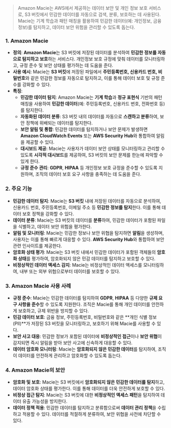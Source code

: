 > Amazon Macie는 AWS에서 제공하는 데이터 보안 및 개인 정보 보호 서비스로, S3 버킷에서 민감한 데이터를 자동으로 검색, 분류, 보호하는 데 사용된다. Macie는 기계 학습과 패턴 매칭을 활용하여 민감한 데이터(예: 개인정보, 금융 정보)를 탐지하고, 데이터 보안 위험을 관리할 수 있도록 돕는다.

### 1. Amazon Macie
- **정의**: **Amazon Macie**는 S3 버킷에 저장된 데이터를 분석하여 **민감한 정보를 자동으로 탐지하고 보호**하는 서비스다. 개인정보 보호 규정에 맞춰 데이터를 모니터링하고, 규정 준수 및 보안 상태를 평가하는 데 도움을 준다.
- **사용 예시**: Macie는 **S3 버킷**에 저장된 파일에서 **주민등록번호, 신용카드 번호, 비밀번호**와 같은 민감한 정보를 자동으로 탐지하고, 이를 통해 데이터 보호 및 규정 준수를 강화할 수 있다.
- **특징**:
    - **민감한 데이터 탐지**: Amazon Macie는 **기계 학습**과 **정규 표현식** 기반의 패턴 매칭을 사용하여 **민감한 데이터**(예: 주민등록번호, 신용카드 번호, 전화번호 등)를 탐지한다.
    - **자동화된 데이터 분류**: S3 버킷 내의 데이터를 자동으로 **스캔하고 분류**하여, 보안 정책에 위배되는 데이터를 탐지한다.
    - **보안 알림 및 통합**: 민감한 데이터를 탐지하거나 보안 문제가 발생하면 **Amazon CloudWatch Events** 또는 **AWS Security Hub**와 통합하여 알림을 제공할 수 있다.
    - **대시보드 제공**: Macie는 사용자가 데이터 보안 상태를 모니터링하고 관리할 수 있도록 **시각적 대시보드**를 제공하여, S3 버킷의 보안 문제를 한눈에 파악할 수 있게 한다.
    - **규정 준수 관리**: **GDPR**, **HIPAA** 등 개인정보 보호 규정을 준수할 수 있도록 지원하며, 조직의 데이터 보호 요구 사항을 충족하는 데 도움을 준다.

### 2. 주요 기능
- **민감한 데이터 탐지**: Macie는 **S3 버킷** 내에 저장된 데이터를 자동으로 분석하여, 신용카드 번호, 주민등록번호, 이메일 주소 등 **민감한 정보를 탐지**한다. 이를 통해 데이터 보호 정책을 강화할 수 있다.
- **데이터 분류**: Macie는 S3 버킷의 데이터를 **분류**하여, 민감한 데이터가 포함된 파일을 식별하고, 데이터 보안 위험을 평가한다.
- **알림 및 모니터링**: Macie는 민감한 정보나 보안 위협을 탐지하면 **알림**을 생성하며, 사용자는 이를 통해 빠르게 대응할 수 있다. **AWS Security Hub**와 통합하여 보안 관련 인사이트를 제공한다.
- **암호화 상태 평가**: Macie는 S3 버킷 내에서 민감한 데이터가 포함된 객체들의 **암호화 상태**를 평가하여, 암호화되지 않은 민감 데이터를 탐지하고 보호할 수 있다.
- **비정상적인 데이터 액세스 감지**: Macie는 비정상적인 데이터 액세스를 모니터링하여, 내부 또는 외부 위협으로부터 데이터를 보호할 수 있다.

### 3. Amazon Macie 사용 사례
- **규정 준수**: Macie는 민감한 데이터를 탐지하여 **GDPR**, **HIPAA** 등 다양한 **규제 요구 사항을 준수**할 수 있도록 지원한다. 조직은 Macie를 통해 개인 데이터를 안전하게 보호하고, 규제 위반을 방지할 수 있다.
- **민감 데이터 보호**: 금융 정보, 주민등록번호, 비밀번호와 같은 **개인 식별 정보(PII)**가 저장된 S3 버킷을 모니터링하고, 보호하기 위해 Macie를 사용할 수 있다.
- **보안 사고 대응**: 민감한 정보가 포함된 데이터에 **비정상적인 접근**이나 **보안 위협**이 감지되면 즉시 알림을 받아 보안 사고에 신속하게 대응할 수 있다.
- **데이터 암호화 모니터링**: Macie는 **암호화되지 않은 민감한 데이터**를 탐지하여, 조직이 데이터를 안전하게 관리하고 암호화할 수 있도록 돕는다.

### 4. Amazon Macie의 보안
- **암호화 및 보호**: Macie는 S3 버킷에서 **암호화되지 않은 민감한 데이터를 탐지**하고, 데이터 암호화 상태를 평가한다. 이를 통해 데이터를 더욱 안전하게 보호할 수 있다.
- **비정상 접근 탐지**: Macie는 S3 버킷에 대한 **비정상적인 액세스 패턴**을 탐지하여 데이터 유출 가능성을 방지한다.
- **데이터 정책 적용**: 민감한 데이터를 탐지하고 분류함으로써 **데이터 관리 정책**을 수립하고 적용할 수 있다. 데이터를 적절하게 분류하여, 보안 위협을 사전에 차단할 수 있다.
